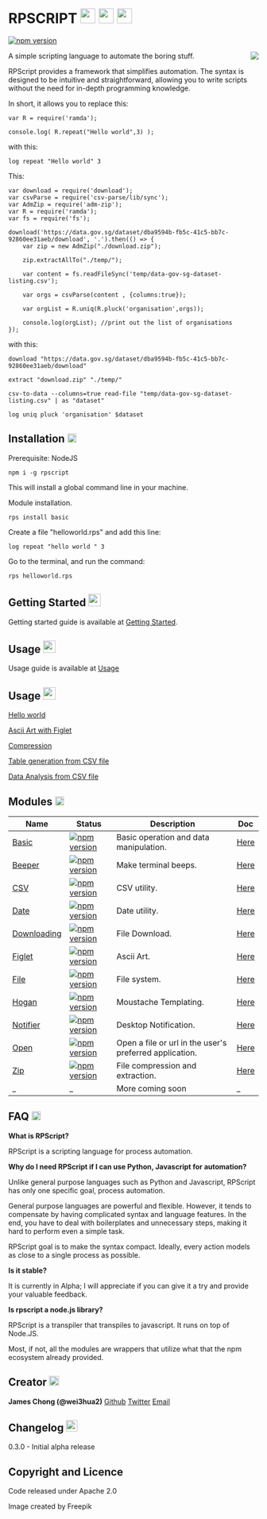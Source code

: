 # RPSCRIPT <img src="https://s3.amazonaws.com/sample.rpscript.com/images/cheerful_robot50.png" width="30px"> <img src="https://s3.amazonaws.com/sample.rpscript.com/images/cheerful_robot50.png" width="30px"> <img src="https://s3.amazonaws.com/sample.rpscript.com/images/cheerful_robot50.png" width="30px">

[![npm version](https://badge.fury.io/js/rpscript.svg)](https://badge.fury.io/js/rpscript)

<img style="float: right;" src="https://s3.amazonaws.com/sample.rpscript.com/images/cool_robot100.png">
A simple scripting language to automate the boring stuff.

RPScript provides a framework that simplifies automation. The syntax is designed to be intuitive and straightforward,  allowing you to write scripts without the need for in-depth programming knowledge.

In short, it allows you to replace this:
```
var R = require('ramda');

console.log( R.repeat("Hello world",3) );
```

with this:
```
log repeat "Hello world" 3
```

This:
```
var download = require('download');
var csvParse = require('csv-parse/lib/sync');
var AdmZip = require('adm-zip');
var R = require('ramda');
var fs = require('fs');

download('https://data.gov.sg/dataset/dba9594b-fb5c-41c5-bb7c-92860ee31aeb/download', '.').then(() => {
    var zip = new AdmZip("./download.zip");
    
    zip.extractAllTo("./temp/");

    var content = fs.readFileSync('temp/data-gov-sg-dataset-listing.csv');
    
    var orgs = csvParse(content , {columns:true});

    var orgList = R.uniq(R.pluck('organisation',orgs));

    console.log(orgList); //print out the list of organisations
});

```
with this:
```
download "https://data.gov.sg/dataset/dba9594b-fb5c-41c5-bb7c-92860ee31aeb/download"

extract "download.zip" "./temp/"

csv-to-data --columns=true read-file "temp/data-gov-sg-dataset-listing.csv" | as "dataset"

log uniq pluck 'organisation' $dataset
```



## Installation <img src="https://s3.amazonaws.com/sample.rpscript.com/images/smart_robot50.png" width="18px">

Prerequisite: NodeJS

```
npm i -g rpscript
```
This will install a global command line in your machine.

Module installation.
```
rps install basic
```

Create a file "helloworld.rps" and add this line:
```
log repeat "hello world " 3
```

Go to the terminal, and run the command:
```
rps helloworld.rps
```

## Getting Started <img src="https://s3.amazonaws.com/sample.rpscript.com/images/handy_robot50.png" width="25px">

Getting started guide is available at [Getting Started](http://www.rpscript.com/tutorial-gettingstarted.html).

## Usage <img src="https://s3.amazonaws.com/sample.rpscript.com/images/handy_robot50.png" width="25px">

Usage guide is available at [Usage](http://www.rpscript.com/tutorial-usage.html)

## Usage <img src="https://s3.amazonaws.com/sample.rpscript.com/images/handy_robot50.png" width="25px">

[Hello world](http://www.rpscript.com/tutorial-helloworld.html)

[Ascii Art with Figlet](http://www.rpscript.com/tutorial-asciiart.html)

[Compression](http://www.rpscript.com/tutorial-compression.html)

[Table generation from CSV file](http://www.rpscript.com/tutorial-table.html)

[Data Analysis from CSV file](http://www.rpscript.com/tutorial-datasetanalysis.html)

## Modules <img src="https://s3.amazonaws.com/sample.rpscript.com/images/bossy_robot50.png" width="18px">

Name | Status | Description | Doc
--- | --- | --- | ---
[Basic](https://github.com/TYPECASTINGSG/rpscript-api-basic) | [![npm version](https://badge.fury.io/js/%40typecasting%2Frpscript-api-basic.svg)](https://badge.fury.io/js/%40typecasting%2Frpscript-api-basic) | Basic operation and data manipulation. | [Here](http://www.rpscript.com/Basic.html)
[Beeper](https://github.com/TYPECASTINGSG/rpscript-api-beeper) | [![npm version](https://badge.fury.io/js/%40typecasting%2Frpscript-api-beeper.svg)](https://badge.fury.io/js/%40typecasting%2Frpscript-api-beeper) | Make terminal beeps. | [Here](http://www.rpscript.com/Beeper.html)
[CSV](https://github.com/TYPECASTINGSG/rpscript-api-csv) | [![npm version](https://badge.fury.io/js/%40typecasting%2Frpscript-api-csv.svg)](https://badge.fury.io/js/%40typecasting%2Frpscript-api-csv) | CSV utility. | [Here](http://www.rpscript.com/CSV.html)
[Date](https://github.com/TYPECASTINGSG/rpscript-api-date) | [![npm version](https://badge.fury.io/js/%40typecasting%2Frpscript-api-date.svg)](https://badge.fury.io/js/%40typecasting%2Frpscript-api-date) | Date utility. | [Here](http://www.rpscript.com/Date.html)
[Downloading](https://github.com/TYPECASTINGSG/rpscript-api-download) | [![npm version](https://badge.fury.io/js/%40typecasting%2Frpscript-api-downloading.svg)](https://badge.fury.io/js/%40typecasting%2Frpscript-api-downloading) | File Download. | [Here](http://www.rpscript.com/Download.html)
[Figlet](https://github.com/TYPECASTINGSG/rpscript-api-figlet) | [![npm version](https://badge.fury.io/js/%40typecasting%2Frpscript-api-figlet.svg)](https://badge.fury.io/js/%40typecasting%2Frpscript-api-figlet) | Ascii Art. | [Here](http://www.rpscript.com/Figlet.html)
[File](https://github.com/TYPECASTINGSG/rpscript-api-file) | [![npm version](https://badge.fury.io/js/%40typecasting%2Frpscript-api-file.svg)](https://badge.fury.io/js/%40typecasting%2Frpscript-api-file) | File system. | [Here](http://www.rpscript.com/File.html)
[Hogan](https://github.com/TYPECASTINGSG/rpscript-api-hogan) | [![npm version](https://badge.fury.io/js/%40typecasting%2Frpscript-api-hogan.svg)](https://badge.fury.io/js/%40typecasting%2Frpscript-api-hogan) | Moustache Templating. | [Here](http://www.rpscript.com/Hogan.html)
[Notifier](https://github.com/TYPECASTINGSG/rpscript-api-notifier) | [![npm version](https://badge.fury.io/js/%40typecasting%2Frpscript-api-notifier.svg)](https://badge.fury.io/js/%40typecasting%2Frpscript-api-notifier) | Desktop Notification. | [Here](http://www.rpscript.com/Notifier.html)
[Open](https://github.com/TYPECASTINGSG/rpscript-api-open) | [![npm version](https://badge.fury.io/js/%40typecasting%2Frpscript-api-open.svg)](https://badge.fury.io/js/%40typecasting%2Frpscript-api-open) | Open a file or url in the user's preferred application. | [Here](http://www.rpscript.com/Open.html)
[Zip](https://github.com/TYPECASTINGSG/rpscript-api-adm-zip) | [![npm version](https://badge.fury.io/js/%40typecasting%2Frpscript-api-zip.svg)](https://badge.fury.io/js/%40typecasting%2Frpscript-api-zip) | File compression and extraction. | [Here](http://www.rpscript.com/Zip.html)
_ | _| More coming soon | _

## FAQ <img src="https://s3.amazonaws.com/sample.rpscript.com/images/smart_robot50.png" width="18px">

**What is RPScript?**

RPScript is a scripting language for process automation.

**Why do I need RPScript if I can use Python, Javascript for automation?**

Unlike general purpose languages such as Python and Javascript, RPScript has only one specific goal, process automation.

General purpose languages are powerful and flexible. However, it tends to compensate by having complicated syntax and language features. In the end, you have to deal with boilerplates and unnecessary steps, making it hard to perform even a simple task.

RPScript goal is to make the syntax compact. Ideally, every action models as close to a single process as possible.

**Is it stable?**

It is currently in Alpha; I will appreciate if you can give it a try and provide your valuable feedback.

**Is rpscript a node.js library?**

RPScript is a transpiler that transpiles to javascript. It runs on top of Node.JS. 

Most, if not, all the modules are wrappers that utilize what that the npm ecosystem already provided.

## Creator <img src="https://s3.amazonaws.com/sample.rpscript.com/images/kind_robot50.png" width="20px">

**James Chong (@wei3hua2)**
[Github](https://github.com/wei3hua2)
[Twitter](https://twitter.com/wei3hua2)
[Email](mailto:james.chong@typecasting.sg)

## Changelog <img src="https://s3.amazonaws.com/sample.rpscript.com/images/cheerful_robot50.png" width="23px">

0.3.0 - Initial alpha release

## Copyright and Licence

Code released under Apache 2.0

Image created by Freepik